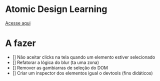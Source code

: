# Atomic Design Learning
[Acesse aqui](https://atomic-design-blur-element.vercel.app/)

# A fazer
- [] Não aceitar clicks na tela quando um elemento estiver selecionado
- [] Refatorar a lógica do blur (ta uma zona)
- [] Remover as gambiarras de seleção do DOM
- [] Criar um inspector dos elementos igual o devtools (fins didáticos)
